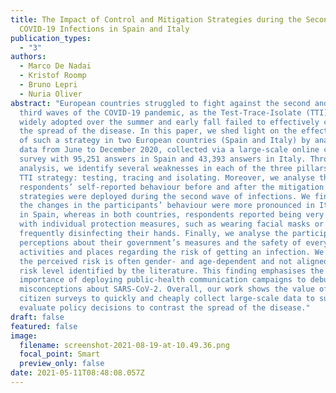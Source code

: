 ```yaml
---
title: The Impact of Control and Mitigation Strategies during the Second Wave of
  COVID-19 Infections in Spain and Italy
publication_types:
  - "3"
authors:
  - Marco De Nadai
  - Kristof Roomp
  - Bruno Lepri
  - Nuria Oliver
abstract: "European countries struggled to fight against the second and the
  third waves of the COVID-19 pandemic, as the Test-Trace-Isolate (TTI) strategy
  widely adopted over the summer and early fall failed to effectively contain
  the spread of the disease. In this paper, we shed light on the effectiveness
  of such a strategy in two European countries (Spain and Italy) by analysing
  data from June to December 2020, collected via a large-scale online citizen
  survey with 95,251 answers in Spain and 43,393 answers in Italy. Through our
  analysis, we identify several weaknesses in each of the three pillars of the
  TTI strategy: testing, tracing and isolating. Moreover, we analyse the
  respondents’ self-reported behaviour before and after the mitigation
  strategies were deployed during the second wave of infections. We find that
  the changes in the participants’ behaviour were more pronounced in Italy than
  in Spain, whereas in both countries, respondents reported being very compliant
  with individual protection measures, such as wearing facial masks or
  frequently disinfecting their hands. Finally, we analyse the participants’
  perceptions about their government’s measures and the safety of everyday
  activities and places regarding the risk of getting an infection. We find that
  the perceived risk is often gender- and age-dependent and not aligned with the
  risk level identified by the literature. This finding emphasises the
  importance of deploying public-health communication campaigns to debunk
  misconceptions about SARS-CoV-2. Overall, our work shows the value of online
  citizen surveys to quickly and cheaply collect large-scale data to support and
  evaluate policy decisions to contrast the spread of the disease."
draft: false
featured: false
image:
  filename: screenshot-2021-08-19-at-10.49.36.png
  focal_point: Smart
  preview_only: false
date: 2021-05-11T08:48:08.057Z
---
```

